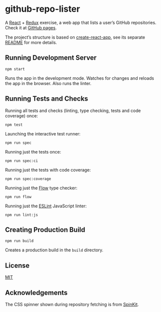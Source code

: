 # github-repo-lister

A [React](https://facebook.github.io/react/index.html) + [Redux](http://redux.js.org/)
exercise, a web app that lists a user’s GitHub repositories. Check it at [GitHub
pages](https://peruukki.github.io/github-repo-lister/).

The project’s structure is based on
[create-react-app](https://github.com/facebookincubator/create-react-app), see
its separate [README](README-create-react-app.md) for more details.

## Running Development Server

```
npm start
```

Runs the app in the development mode. Watches for changes and reloads the app in the browser. Also runs the linter.

## Running Tests and Checks

Running all tests and checks (linting, type checking, tests and code coverage) once:
```
npm test
```

Launching the interactive test runner:
```
npm run spec
```

Running just the tests once:
```
npm run spec:ci
```

Running just the tests with code coverage:
```
npm run spec:coverage
```

Running just the [Flow](https://flowtype.org/) type checker:
```
npm run flow
```

Running just the [ESLint](http://eslint.org/) JavaScript linter:
```
npm run lint:js
```

## Creating Production Build

```
npm run build
```

Creates a production build in the `build` directory.

## License

[MIT](LICENSE)

## Acknowledgements

The CSS spinner shown during repository fetching is from
[SpinKit](https://github.com/tobiasahlin/SpinKit).
